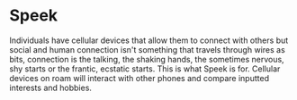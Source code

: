# Speek
Individuals have cellular devices that allow them to connect with others but social and human connection isn't something that travels through wires as bits, connection is the talking, the shaking hands, the sometimes nervous, shy starts or the frantic, ecstatic starts. This is what Speek is for. Cellular devices on roam will interact with other phones and compare inputted interests and hobbies.
